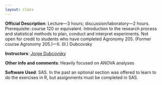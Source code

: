 ```yaml
---
layout: class
---
```


**Official Description**: Lecture—3 hours; discussion/laboratory—2 hours. Prerequisite: course 120 or equivalent. Introduction to the research process and statistical methods to plan, conduct and interpret experiments. Not open for credit to students who have completed Agronomy 205. (Former course Agronomy 205.)—II. (II.) Dubcovsky

**Instructors**: [Jorge Dubcovsky](http://www.plantsciences.ucdavis.edu/dubcovsky/)

**Other info and comments**: Heavily focused on ANOVA analyses
 
**Software Used**: SAS.  In the past an optional section was offered to learn to do the exercises in R, but assignments must be completed in SAS.